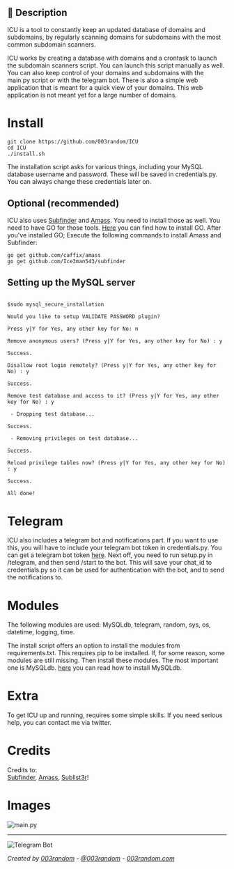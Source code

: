 ## 📌 Description 
ICU is a tool to constantly keep an updated database of domains and subdomains, by regularly scanning domains for subdomains with the most common subdomain scanners.  
  
ICU works by creating a database with domains and a crontask to launch the subdomain scanners script. You can launch this script manually as well. You can also keep control of your domains and subdomains with the main.py script or with the telegram bot. There is also a simple web application that is meant for a quick view of your domains. This web application is not meant yet for a large number of domains.  
  
    
# Install 
```
git clone https://github.com/003random/ICU  
cd ICU
./install.sh 
```  
The installation script asks for various things, including your MySQL database username and password. These will be saved in credentials.py. You can always change these credentials later on. 

## Optional (recommended)
ICU also uses [Subfinder]("https://github.com/Ice3man543/subfinder") and [Amass]("https://github.com/caffix/amass/"). 
You need to install those as well. You need to have GO for those tools. [Here]("https://www.digitalocean.com/community/tutorials/how-to-install-go-on-debian-8") you can find how to install GO. 
After you've installed GO; Execute the following commands to install Amass and Subfinder: 
```
go get github.com/caffix/amass
go get github.com/Ice3man543/subfinder
```
 
 ## Setting up the MySQL server

```

$sudo mysql_secure_installation

Would you like to setup VALIDATE PASSWORD plugin?

Press y|Y for Yes, any other key for No: n

Remove anonymous users? (Press y|Y for Yes, any other key for No) : y

Success.

Disallow root login remotely? (Press y|Y for Yes, any other key for No) : y

Success.

Remove test database and access to it? (Press y|Y for Yes, any other key for No) : y

 - Dropping test database...

Success.

 - Removing privileges on test database...

Success.

Reload privilege tables now? (Press y|Y for Yes, any other key for No) : y

Success.

All done!

```
  
# Telegram 
ICU also includes a telegram bot and notifications part. If you want to use this, you will have to include your telegram bot token in credentials.py. You can get a telegram bot token [here]("https://core.telegram.org/bots#3-how-do-i-create-a-bot"). Next off, you need to run setup.py in /telegram, and then send /start to the bot. This will save your chat_id to credentials.py so it can be used for authentication with the bot, and to send the notifications to.  
   
# Modules 
The following modules are used: MySQLdb, telegram, random, sys, os, datetime, logging, time. 
 
The install script offers an option to install the modules from requirements.txt. This requires pip to be installed. If, for some reason, some modules are still missing. Then install these modules. The most important one is MySQLdb. [here]("https://stackoverflow.com/questions/25865270/how-to-install-python-mysqldb-module-using-pip") you can read how to install MySQLdb.  

# Extra
To get ICU up and running, requires some simple skills. If you need serious help, you can contact me via twitter.  
 
# Credits 
Credits to:  
[Subfinder]("https://github.com/Ice3man543/subfinder"), [Amass]("https://github.com/caffix/amass/"), [Sublist3r]("https://github.com/aboul3la/Sublist3r")!

# Images  
![main.py](https://poc-server.com/github/ICU/main.py.png)
  ___  
![Telegram Bot](https://poc-server.com/github/ICU/telegrambot.png)

 
*Created by [003random](http://hackerone.com/003random) - [@003random](https://twitter.com/rub003) - [003random.com](https://poc-server.com/blog/)*  



